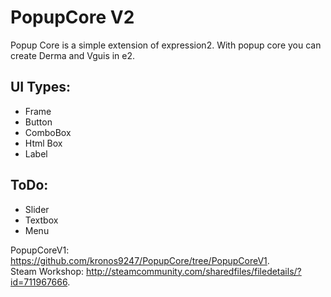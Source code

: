 # PopupCore V2

Popup Core is a simple extension of expression2. With popup core you can create Derma and Vguis in e2. 

<h2>UI Types:</h2>
<ul>
  <li>Frame</li>
  <li>Button</li>
  <li>ComboBox</li>
  <li>Html Box</li>
  <li>Label</li>
</ul>  

<h2>ToDo:</h2>
<ul>
  <li>Slider</li>
  <li>Textbox</li>
  <li>Menu</li>
</ul>  

PopupCoreV1: https://github.com/kronos9247/PopupCore/tree/PopupCoreV1.
<br>Steam Workshop: http://steamcommunity.com/sharedfiles/filedetails/?id=711967666.

